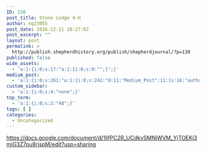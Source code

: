 ```yaml
---
ID: 130
post_title: Stone Lodge 4-H
author: ng23055
post_date: 2016-12-11 18:27:02
post_excerpt: ""
layout: post
permalink: >
  http://publish.shepherdhistory.org/publish/shepherdjournal/?p=130
published: false
wide_assets:
  - 'a:1:{i:0;s:17:"a:1:{i:0;s:0:"";}";}'
medium_post:
  - 'a:1:{i:0;s:261:"a:1:{i:0;s:242:"O:11:"Medium_Post":11:{s:16:"author_image_url";N;s:10:"author_url";N;s:11:"byline_name";N;s:12:"byline_email";N;s:10:"cross_link";N;s:2:"id";N;s:21:"follower_notification";N;s:7:"license";N;s:14:"publication_id";N;s:6:"status";N;s:3:"url";N;}";}";}'
custom_sidebar:
  - 'a:1:{i:0;s:4:"none";}'
top_term:
  - 'a:1:{i:0;s:2:"48";}'
tags: [ ]
categories:
  - Uncategorized
---
```

https://docs.google.com/document/d/1lifPC2R_UCdkvSMNjWVM_YjTOEKj3miG3Z7pu8rjspM/edit?usp=sharing